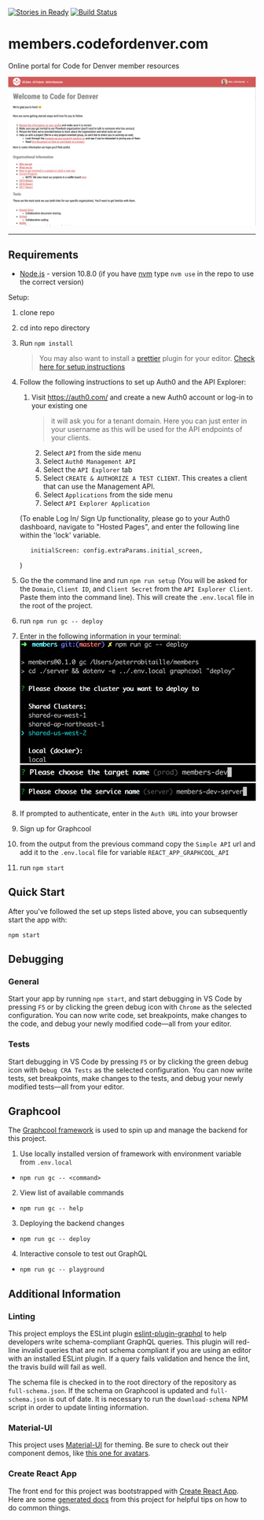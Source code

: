 [![Stories in Ready](https://badge.waffle.io/codefordenver/members.png?label=ready&title=Ready)](https://waffle.io/codefordenver/members?utm_source=badge)
[![Build Status](https://travis-ci.org/codefordenver/members.svg?branch=master)](https://travis-ci.org/codefordenver/members)

# members.codefordenver.com

Online portal for Code for Denver member resources

![screen shot of website](docs/img/screen_shot_2018-10-10.png)

---

## Requirements

- [Node.js](https://nodejs.org) - version 10.8.0 (if you have [nvm](https://github.com/creationix/nvm) type `nvm use` in the repo to use the correct version)

Setup:
1. clone repo
2. cd into repo directory
3. Run `npm install`
    > You may also want to install a [prettier](https://prettier.io/docs/en/index.html) plugin for your editor. [Check here for setup instructions](https://prettier.io/docs/en/editors.html)
4. Follow the following instructions to set up Auth0 and the API Explorer:
    1. Visit https://auth0.com/ and create a new Auth0 account or log-in to your existing one
        > it will ask you for a tenant domain. Here you can just enter in your username as this will be used for the API endpoints of your clients.
		2. Select `API` from the side menu
		3. Select `Auth0 Management API`
		4. Select the `API Explorer` tab
		5. Select `CREATE & AUTHORIZE A TEST CLIENT`. This creates a client that can use the Management API.
		6. Select `Applications` from the side menu
		7. Select `API Explorer Application`

    (To enable Log In/ Sign Up functionality, please go to your Auth0 dashboard, navigate to "Hosted Pages", and enter the following line within the 'lock' variable.

          initialScreen: config.extraParams.initial_screen,
    )

5. Go the the command line and run `npm run setup` (You will be asked for the `Domain`, `Client ID`, and `Client Secret` from the
		`API Explorer Client`. Paste them into the command line). This will create the `.env.local` file in the root of the project.

6. run `npm run gc -- deploy`
7. Enter in the following information in your terminal:
    ![graphcool deploy info](docs/img/setup4_graphcool_deployment_info.png)
    ![graphcool deply target name](docs/img/setup5_graphcool_target_name.png)
    ![graphcool deploy service name](docs/img/setup6_graphcool_service_name.png)
8. If prompted to authenticate, enter in the `Auth URL` into your browser
9. Sign up for Graphcool
10. from the output from the previous command copy the `Simple API` url and add it to the `.env.local` file for variable `REACT_APP_GRAPHCOOL_API`
11. run `npm start`

## Quick Start
After you've followed the set up steps listed above, you can subsequently start the app with:

```
npm start
```

## Debugging
### General
Start your app by running `npm start`, and start debugging in VS Code by pressing `F5` or by clicking the green debug icon with `Chrome` as the selected configuration. You can now write code, set breakpoints, make changes to the code, and debug your newly modified code—all from your editor.

### Tests
Start debugging in VS Code by pressing `F5` or by clicking the green debug icon with `Debug CRA Tests` as the selected configuration. You can now write tests, set breakpoints, make changes to the tests, and debug your newly modified tests—all from your editor.

## Graphcool
The [Graphcool framework](https://github.com/graphcool/framework) is used to spin up and manage the backend for this project.

1. Use locally installed version of framework with environment variable from `.env.local`
  * `npm run gc -- <command>`

2. View list of available commands
  * `npm run gc -- help`

3. Deploying the backend changes
 * `npm run gc -- deploy`

4. Interactive console to test out GraphQL
 * `npm run gc -- playground`

## Additional Information

### Linting
This project employs the ESLint plugin [eslint-plugin-graphql](https://github.com/apollographql/eslint-plugin-graphql) to help developers write schema-compliant GraphQL queries. This plugin will red-line invalid queries that are not schema compliant if you are using an editor with an installed ESLint plugin. If a query fails validation and hence the lint, the travis build will fail as well.

The schema file is checked in to the root directory of the repository as `full-schema.json`. If the schema on Graphcool is updated and `full-schema.json` is out of date. It is necessary to run the `download-schema` NPM script in order to update linting information.

### Material-UI
This project uses [Material-UI](https://material-ui.com/) for theming. Be sure to check out their component demos, like [this one for avatars](https://material-ui.com/demos/avatars/).

### Create React App
The front end for this project was bootstrapped with [Create React App](https://github.com/facebookincubator/create-react-app). Here are some [generated docs](./docs/CreateReactApp.md) from this project for helpful tips on how to do common things.

